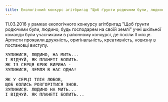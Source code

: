 ```yaml
---
title: Екологічний конкурс агітбригад "Щоб ґрунти родючими були, людино, будь господарем на своїй землі"
---
```


11.03.2016 у рамках екологічного конкурсу агітбригад "Щоб ґрунти родючими були, людино, будь господарем на своїй землі" учні шкільної команди були учасниками в районному конкурсі, де посіли ІІ місце. Артисти проявили дружність, оригінальність, креативність, новизну в постановці виступу.

<pre>
ЗУПИНИСЯ, ЛЮДИНО, НА МИТЬ...
І ВІДЧУЙ, ЯК ПЛАНЕТІ БОЛИТЬ.
ЯК ІЗ СЕРЦЯ КРИК ВИРИНА -
ЗУПИНИСЯ, ЗЕМЛЯ В НАС ОДНА!

ЯК У СЕРЦІ ТЛІЄ ЛЮБОВ,
ЩОБ КОЛИСЬ РОЗГОРІТИСЯ ЗНОВ.
ЗУПИНИСЯ. ЛЮДИНО НА МИТЬ...
І ВІДЧУЙ. ЯК ПЛАНЕТІ БОЛИТЬ...
</pre>

<slideshow id="72157665895150752"></slideshow>
